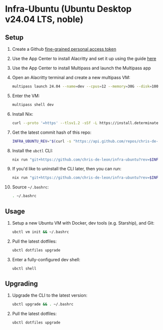 # Infra-Ubuntu (Ubuntu Desktop v24.04 LTS, noble)

## Setup

1. Create a Github [fine-grained personal access token](https://docs.github.com/en/authentication/keeping-your-account-and-data-secure/managing-your-personal-access-tokens#creating-a-fine-grained-personal-access-token)

1. Use the App Center to install Alacritty and set it up using the guide [here](./docs/alacritty.ubuntu.md)

1. Use the App Center to install Multipass and launch the Multipass app

1. Open an Alacritty terminal and create a new multipass VM:

    ```sh
    multipass launch 24.04 --name=dev --cpus=12 --memory=30G --disk=100G
    ```

1. Enter the VM:

    ```sh
    multipass shell dev
    ```

1. Install Nix:

    ```sh
    curl --proto '=https' --tlsv1.2 -sSf -L https://install.determinate.systems/nix | sh -s -- install --no-confirm
    ```

1. Get the latest commit hash of this repo:

    ```sh
    INFRA_UBUNTU_REV="$(curl -s "https://api.github.com/repos/chris-de-leon/infra-ubuntu/commits/master" | grep -m 1 '"sha":' | awk -F '"' '{print $4}')" && echo "$INFRA_UBUNTU_REV"
    ```

1. Install the `ubctl` CLI:

    ```sh
    nix run "git+https://github.com/chris-de-leon/infra-ubuntu?rev=$INFRA_UBUNTU_REV"#install
    ```

1. If you'd like to uninstall the CLI later, then you can run:

    ```sh
    nix run "git+https://github.com/chris-de-leon/infra-ubuntu?rev=$INFRA_UBUNTU_REV"#uninstall
    ```
1. Source `~/.bashrc`:

    ```sh
    . ~/.bashrc
    ```

## Usage

1. Setup a new Ubuntu VM with Docker, dev tools (e.g. Starship), and Git:

    ```sh
    ubctl vm init && ~/.bashrc
    ```

1. Pull the latest dotfiles:

    ```sh
    ubctl dotfiles upgrade
    ```

1. Enter a fully-configured dev shell:

    ```sh
    ubctl shell
    ```

## Upgrading


1. Upgrade the CLI to the latest version:

    ```sh
    ubctl upgrade && . ~/.bashrc
    ```

1. Pull the latest dotfiles:

    ```sh
    ubctl dotfiles upgrade
    ```

